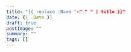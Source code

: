 ```yaml
---
title: "{{ replace .Name "-" " " | title }}"
date: {{ .Date }}
draft: true
postImage: ""
summary: ""
tags: []
---
```


